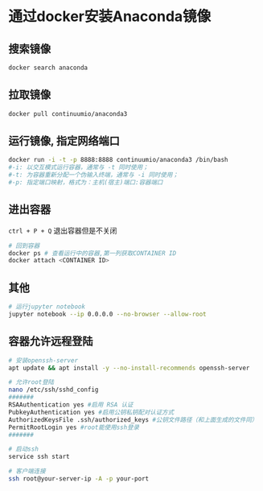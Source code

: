 # 通过docker安装Anaconda镜像

## 搜索镜像

```zsh
docker search anaconda
```

## 拉取镜像

```zsh
docker pull continuumio/anaconda3
```

## 运行镜像, 指定网络端口

```zsh
docker run -i -t -p 8888:8888 continuumio/anaconda3 /bin/bash
#-i: 以交互模式运行容器，通常与 -t 同时使用；
#-t: 为容器重新分配一个伪输入终端，通常与 -i 同时使用；
#-p: 指定端口映射，格式为：主机(宿主)端口:容器端口
```

## 进出容器

`ctrl + P + Q` 退出容器但是不关闭

```zsh
# 回到容器
docker ps # 查看运行中的容器,第一列获取CONTAINER ID
docker attach <CONTAINER ID>
```

## 其他

```zsh
# 运行jupyter notebook
jupyter notebook --ip 0.0.0.0 --no-browser --allow-root
```

## 容器允许远程登陆

```zsh
# 安装openssh-server
apt update && apt install -y --no-install-recommends openssh-server

# 允许root登陆
nano /etc/ssh/sshd_config
#######
RSAAuthentication yes #启用 RSA 认证
PubkeyAuthentication yes #启用公钥私钥配对认证方式
AuthorizedKeysFile .ssh/authorized_keys #公钥文件路径（和上面生成的文件同）
PermitRootLogin yes #root能使用ssh登录
#######

# 启动ssh
service ssh start

# 客户端连接
ssh root@your-server-ip -A -p your-port
```



